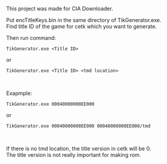 
This project was made for CIA Downloader.

Put encTitleKeys.bin in the same directory of TikGenerator.exe.<br />
Find title ID of the game for cetk which you want to generate.<br />

Then run command:
```
TikGenerator.exe <Title ID>
```
or
```
TikGenerator.exe <Title ID> <tmd location>
```

<br />

Exapmple:
```
TikGenerator.exe 00040000000EE000
```
or
```
TikGenerator.exe 00040000000EE000 00040000000EE000/tmd
```

<br />

If there is no tmd location, the title version in cetk will be 0.<br />
The title version is not really important for making rom.<br />
